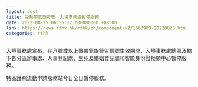 ```yaml
---
layout: post
title: 受熱帶氣旋影響　入境事務處暫停服務
date: 2022-08-25 06:56:12.000000000 +08:00
link: https://news.rthk.hk/rthk/ch/component/k2/1663989-20220825.htm
categories: rthk
---
```


入境事務處宣布，在八號或以上熱帶氣旋警告信號生效期間，入境事務處總部及轄下各分區辦事處、人事登記處、生死及婚姻登記處和智能身份證換領中心暫停服務。

特區護照流動申請服務站今日全日暫停服務。
